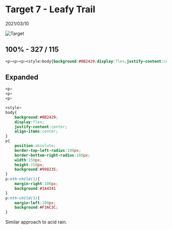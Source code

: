 # Target 7 - Leafy Trail

2021/03/10

![Target](https://cssbattle.dev/targets/7.png)

## 100% - 327 / 115

```css
<p><p><p><style>body{background:#0B2429;display:flex;justify-content:center;align-items:center;}p{position:absolute;border-top-left-radius:100px;border-bottom-right-radius:100px;width:150px;background:#998235;height:150px;}p:nth-child(1){margin-right:100px;background:#1A4341}p:nth-child(3){margin-left:100px;background:#F3AC3C
```

## Expanded

```css
<p>
<p>
<p>

<style>
body{
    background:#0B2429;
    display:flex;
    justify-content:center;
    align-items:center;
}
p{
    position:absolute;
    border-top-left-radius:100px;
    border-bottom-right-radius:100px;
    width:150px;
    height:150px;
    background:#998235;
}
p:nth-child(1){
    margin-right:100px;
    background:#1A4341
}
p:nth-child(3){
    margin-left:100px;
    background:#F3AC3C;
}
```

Similar approach to acid rain.
